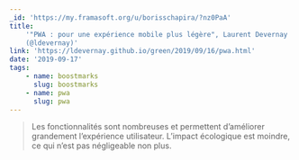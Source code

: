 ```yaml
---
_id: 'https://my.framasoft.org/u/borisschapira/?nz0PaA'
title:
    '"PWA : pour une expérience mobile plus légère", Laurent Devernay
    (@ldevernay)'
link: 'https://ldevernay.github.io/green/2019/09/16/pwa.html'
date: '2019-09-17'
tags:
    - name: boostmarks
      slug: boostmarks
    - name: pwa
      slug: pwa
---
```


<div class="markdown"><blockquote>
<p>Les fonctionnalités sont nombreuses et permettent d’améliorer grandement l’expérience utilisateur. L’impact écologique est moindre, ce qui n’est pas négligeable non plus.
</p>
</blockquote></div>
